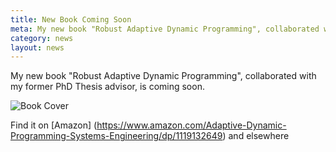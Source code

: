 ```yaml
---
title: New Book Coming Soon
meta: My new book "Robust Adaptive Dynamic Programming", collaborated with my former PhD Thesis advisor, is coming soon.
category: news
layout: news
---
```


My new book "Robust Adaptive Dynamic Programming", collaborated with my former PhD Thesis advisor, is coming soon.

![Book Cover](http://media.wiley.com/product_data/coverImage300/49/11191326/1119132649.jpg)


Find it on
[Amazon] (https://www.amazon.com/Adaptive-Dynamic-Programming-Systems-Engineering/dp/1119132649) and elsewhere
